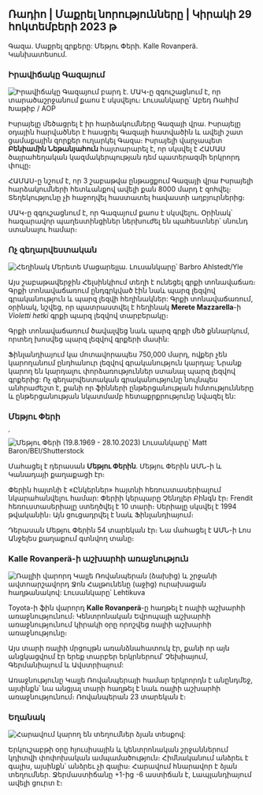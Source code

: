 ## Ռադիո \| Մաքրել նորությունները \| Կիրակի 29 հոկտեմբերի 2023 թ

Գազա. Մաքրել գրքերը: Մեթյու Փերի. Kalle Rovanperä. Կանխատեսում.

### Իրավիճակը Գազայում

![Իրավիճակը Գազայում բարդ է. ՄԱԿ-ը զգուշացնում է, որ տարածաշրջանում քաոս է սկսվելու։ Լուսանկարը՝ Աբեդ Ռահիմ Խաթիբ / AOP](https://images.cdn.yle.fi/image/upload/c_crop,h_3780,w_6720,x_0,y_700/ar_1.7777777777777777,c_fill,g_50,h_1/q_auto:eco/f_auto/fl_lossy/v1698587757/39-1192921653e641fc4a70)

Իսրայելը մեծացրել է իր հարձակումները Գազայի վրա. Իսրայելը օդային հարվածներ է հասցրել Գազայի հատվածին և ավելի շատ ցամաքային զորքեր ուղարկել Գազա։ Իսրայելի վարչապետ **Բենիամին Նեթանյահուն** հայտարարել է, որ սկսվել է ՀԱՄԱՍ ծայրահեղական կազմակերպության դեմ պատերազմի երկրորդ փուլը։

ՀԱՄԱՍ-ը նշում է, որ 3 շաբաթվա ընթացքում Գազայի վրա Իսրայելի հարձակումների հետևանքով ավելի քան 8000 մարդ է զոհվել։ Տեղեկությունը չի հաջողվել հաստատել հավաստի աղբյուրներից։

ՄԱԿ-ը զգուշացնում է, որ Գազայում քաոս է սկսվելու. Օրինակ՝ հազարավոր պաղեստինցիներ ներխուժել են պահեստներ՝ սնունդ ստանալու համար։

### Ոչ գեղարվեստական

![Հեղինակ Մերետե Մացարելլա. Լուսանկարը՝ Barbro Ahlstedt/Yle](https://images.cdn.yle.fi/image/upload/c_crop,h_3159,w_5616,x_0,y_0/ar_1.7777777777777777,c_fill,g_faces,h_120,h_120q_auto:eco/f_auto/fl_lossy/v1620995152/39-806292609e6be113e02)

Այս շաբաթավերջին Հելսինկիում տեղի է ունեցել գրքի տոնավաճառ։ Գրքի տոնավաճառում ընդգրկված էին նաև պարզ լեզվով գրականություն և պարզ լեզվի հեղինակներ: Գրքի տոնավաճառում, օրինակ, նշվեց, որ պատրաստվել է հեղինակ **Merete Mazzarella**-ի *Violetti hetki* գրքի պարզ լեզվով տարբերակը։

Գրքի տոնավաճառում ծավալվեց նաև պարզ գրքի մեծ քննարկում, որտեղ խոսվեց պարզ լեզվով գրքերի մասին:

Ֆինլանդիայում կա մոտավորապես 750,000 մարդ, ովքեր չեն կարողանում ընդհանուր լեզվով գրականություն կարդալ: Նրանք կարող են կարդալու փորձառություններ ստանալ պարզ լեզվով գրքերից: Ոչ գեղարվեստական գրականությունը նույնպես անհրաժեշտ է, քանի որ ֆինների ընթերցանության հմտությունները և ընթերցանության նկատմամբ հետաքրքրությունը նվազել են:

### Մեթյու Փերի

՛![Մեթյու Փերի (19.8.1969 - 28.10.2023) Լուսանկարը՝ Matt Baron/BEI/Shutterstock](https://images.cdn.yle.fi/image/upload/c_crop,h_2329,w_4141,x_0,ar_1_54/.7777777777777777,c_fill,g_faces,h_675,w_1200/dpr_1.0/q_auto:eco/f_auto/fl_lossy/v1698579698/39-1192810653df4bb05)

Մահացել է դերասան **Մեթյու Փերին**. Մեթյու Փերին ԱՄՆ-ի և Կանադայի քաղաքացի էր։

Փերին հայտնի է «Ընկերներ» հայտնի հեռուստասերիալում նկարահանվելու համար: Փերիի կերպարը Չենդլեր Բինգն էր։ Frendit հեռուստասերիալը ստեղծվել է 10 տարի։ Սերիալը սկսվել է 1994 թվականին։ Այն ցուցադրվել է նաև Ֆինլանդիայում։

Դերասան Մեթյու Փերին 54 տարեկան էր։ Նա մահացել է ԱՄՆ-ի Լոս Անջելես քաղաքում գտնվող տանը։

### Kalle Rovanperä-ի աշխարհի առաջնություն

![Ռալլիի վարորդ Կալլե Ռովանպերան (ձախից) և շրջանի ավտոարշավորդ Ջոն Հալթունենը (աջից) ուրախացան հաղթանակով: Լուսանկարը՝ Lehtikuva](https://images.cdn.yle.fi/image/upload/c_crop,h_2406,w_4278,x_0,y_445/ar_1.77777777777777,c_fill,g_faces,h_2100,wd_pr./f_auto/fl_lossy/v1698587806/39-1192922653e645d852bc)

Toyota-ի ֆին վարորդ **Kalle Rovanperä**-ը հաղթել է ռալիի աշխարհի առաջնությունում։ Կենտրոնական Եվրոպայի աշխարհի առաջնությունում կիրակի օրը որոշվեց ռալիի աշխարհի առաջնությունը։

Այս տարի ռալիի մրցույթն առանձնահատուկ էր, քանի որ այն անցկացվում էր երեք տարբեր երկրներում՝ Չեխիայում, Գերմանիայում և Ավստրիայում:

Առաջնությունը Կալլե Ռովանպերայի համար երկրորդն է անընդմեջ, այսինքն՝ նա անցյալ տարի հաղթել է նաև ռալիի աշխարհի առաջնությունում։ Ռովանպերան 23 տարեկան է։

### Եղանակ

![Հարավում կարող են տեղումներ ձյան տեսքով:](https://images.cdn.yle.fi/image/upload/c_crop,h_1080,w_1919,x_0,y_0/ar_1.777777777777777,c_fill,g_50,w_27/dpr_1.0/q_auto:eco/f_auto/fl_lossy/v1698594490/39-1192967653e7ea05e07b)

Երկուշաբթի օրը հյուսիսային և կենտրոնական շրջաններում կդիտվի փոփոխական ամպամածություն։ Հիմնականում անձրեւ է գալիս, այսինքն՝ անձրեւ չի գալիս։ Հարավում հնարավոր է ձյան տեղումներ. Ջերմաստիճանը +1-ից -6 աստիճան է, Լապլանդիայում ավելի ցուրտ է։